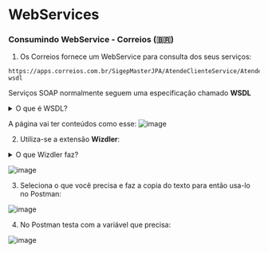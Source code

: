 # WebServices


### Consumindo WebService - Correios (🇧🇷)

1) Os Correios fornece um WebService para consulta dos seus serviços:

```url
https://apps.correios.com.br/SigepMasterJPA/AtendeClienteService/AtendeCliente?wsdl
```

Serviços SOAP normalmente seguem uma especificação chamado **WSDL**

<details><summary>O que é WSDL?</summary>

WSDL (Web Services Description Language) é uma linguagem baseada em XML usada para descrever serviços web e definir a interface de um serviço. O objetivo do WSDL é fornecer uma descrição formal e precisa de como um serviço web pode ser acessado e utilizado por um cliente.

O WSDL define as operações que um serviço oferece, os parâmetros de entrada e saída para cada operação e a forma como esses parâmetros são codificados. Ele também define a localização do serviço (URL) e o protocolo de comunicação utilizado (como SOAP ou REST).

O documento WSDL é uma descrição em formato XML que pode ser consumida por ferramentas de desenvolvimento para gerar código cliente e servidor automaticamente, facilitando a integração entre sistemas distribuídos.

Um exemplo de uso do WSDL é em serviços SOAP. Quando um cliente precisa se comunicar com um serviço SOAP, ele pode consultar o documento WSDL para obter informações sobre as operações disponíveis, como chamar essas operações e quais parâmetros são necessários para cada uma. Com base nessas informações, o cliente pode gerar o código necessário para chamar o serviço e enviar as solicitações.

O WSDL é uma parte importante do desenvolvimento de serviços web, pois permite a comunicação e integração entre sistemas distribuídos, independentemente das plataformas e tecnologias utilizadas.
</details>

A página vai ter conteúdos como esse:
![image](https://github.com/keziacamposcs/WebServices/assets/32270979/a7125e95-a465-4cce-a036-3f183eec8243)


2) Utiliza-se a extensão **Wizdler**:

<details><summary>O que Wizdler faz?</summary>
Wizdler é uma extensão do Google Chrome que permite testar serviços web baseados em protocolo SOAP diretamente do navegador. Com o Wizdler, é possível enviar mensagens SOAP para um serviço web e visualizar a resposta do servidor, sem a necessidade de instalar uma ferramenta dedicada de testes de SOAP.

O Wizdler é fácil de usar: basta instalar a extensão no navegador e inserir a URL do serviço web que se deseja testar. A partir daí, é possível explorar as operações disponíveis, visualizar as mensagens SOAP que serão enviadas e as respostas recebidas do servidor.

Além disso, o Wizdler também permite personalizar as configurações de envio das mensagens SOAP, como adicionar cabeçalhos personalizados ou alterar o tipo de codificação utilizado.

O Wizdler é uma ferramenta útil para desenvolvedores que precisam testar serviços web baseados em protocolo SOAP, pois permite uma forma fácil e rápida de verificar a comunicação entre o cliente e o servidor. Ele também é útil para entender como os serviços web SOAP funcionam e para depurar problemas de integração entre sistemas distribuídos.
</details>


![image](https://github.com/keziacamposcs/WebServices/assets/32270979/969b84d0-31a4-4cd1-8584-0ee01102bbea)


3) Seleciona o que você precisa e faz a copia do texto para então usa-lo no Postman:

![image](https://github.com/keziacamposcs/WebServices/assets/32270979/9ffae27e-f00c-46b8-8e1c-e3b152a00423)

4) No Postman testa com a variável que precisa:

![image](https://github.com/keziacamposcs/WebServices/assets/32270979/3d5d6d80-8ea9-407d-aca5-316bc1c0c6f1)
